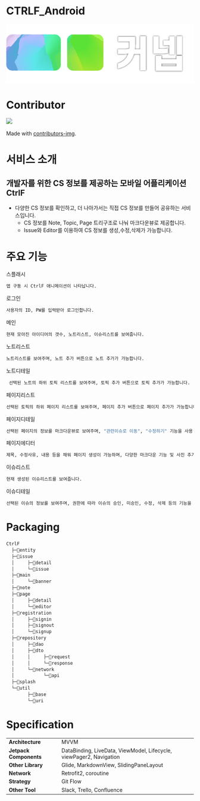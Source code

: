 # CTRLF_Android
![Ctrlf_Logo](/assets/Ctrlf_Logo_e5qwtcgu1.png)


# Contributor
<a href="https://github.com/ThinLineIT/CtrlF_Android/graphs/contributors">
  <img src="https://contrib.rocks/image?repo=ThinLineIT/CtrlF_Android" />
</a>

Made with [contributors-img](https://contrib.rocks).

# 서비스 소개
개발자를 위한 CS 정보를 제공하는 모바일 어플리케이션 CtrlF
---
- 다양한 CS 정보를 확인하고, 더 나아가서는 직접 CS 정보를 만들어 공유하는 서비스입니다.
  *  CS 정보를 Note, Topic, Page 트리구조로 나눠 마크다운뷰로 제공합니다.
  * Issue와 Editor를 이용하여 CS 정보를 생성,수정,삭제가 가능합니다.

# 주요 기능
스플래시
```bash
앱 구동 시 CtrlF 애니메이션이 나타납니다.
```

로그인
```bash
사용자의 ID, PW를 입력받아 로그인합니다.
```

메인
```bash
현재 모아진 아이디어의 갯수, 노트리스트, 이슈리스트를 보여줍니다.
```

노트리스트
```bash
노트리스트를 보여주며, 노트 추가 버튼으로 노트 추가가 가능합니다.
```

노트디테일
```bash
 선택된 노트의 하위 토픽 리스트를 보여주며, 토픽 추가 버튼으로 토픽 추가가 가능합니다.
```

페이지리스트
```bash
선택된 토픽의 하위 페이지 리스트를 보여주며, 페이지 추가 버튼으로 페이지 추가가 가능합니다.
```

페이지디테일
```bash
선택된 페이지의 정보를 마크다운뷰로 보여주며, "관련이슈로 이동", "수정하기" 기능을 사용 가능합니다.
```

페이지에디터
```bash
제목, 수정사유, 내용 등을 채워 페이지 생성이 가능하며, 다양한 마크다운 기능 및 사진 추가, 마크다운 프리뷰을 지원합니다.
```

이슈리스트
```bash
현재 생성된 이슈리스트를 보여줍니다.
```

이슈디테일
```bash
선택된 이슈의 정보를 보여주며, 권한에 따라 이슈의 승인, 미승인, 수정, 삭제 등의 기능을 사용 가능합니다.
```

# Packaging
```bash
CtrlF
  ├─📂entity
  ├─📂issue
  │     ├─📂detail
  │     └─📂issue
  ├─📂main
  │     └─📂banner
  ├─📂note
  ├─📂page
  │     ├─📂detail
  │     └─📂editor
  ├─📂registration
  │     ├─📂signin
  │     ├─📂signout
  │     └─📂signup
  ├─📂repository
  │     ├─📂dao
  │     ├─📂dto
  │     │     ├─📂request
  │     │     └─📂response
  │     └─📂network
  │           └─📂api
  ├─📂splash
  └─📂util
        ├─📂base
        └─📂uri
```

# Specification
<table class="tg">
<tbody>
  <tr>
    <td><b>Architecture</b></td>
    <td>MVVM</td>
  </tr>
<tr>
    <td><b>Jetpack Components</b></td>
<td>DataBinding, LiveData, ViewModel, Lifecycle, viewPager2, Navigation </td>
</tr>
<tr>
    <td><b>Other Library</b></td>
<td>Glide, MarkdownView, SlidingPaneLayout </td>
</tr>
<tr>
    <td><b>Network</b></td>
<td>Retrofit2, coroutine</td>
</tr>
<tr>
    <td><b>Strategy</b></td>
<td>Git Flow</td>
</tr>
<tr>
    <td><b>Other Tool</b></td>
<td>Slack, Trello, Confluence</td>
</tr>


</tbody>
</table>
